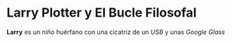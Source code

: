 # Larry Plotter y El Bucle Filosofal

**Larry** es un niño huérfano con una cicatriz de un *USB* y unas *Google Glass*
